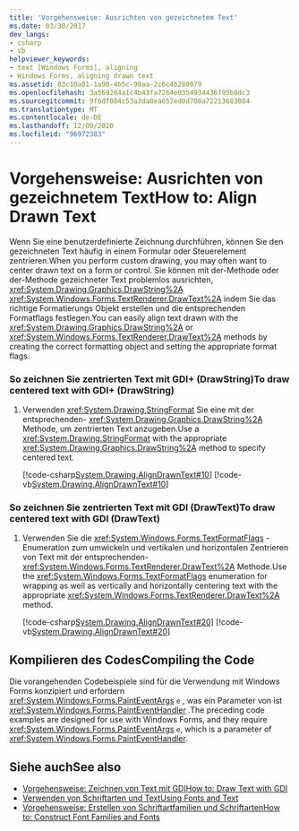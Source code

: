 ```yaml
---
title: 'Vorgehensweise: Ausrichten von gezeichnetem Text'
ms.date: 03/30/2017
dev_langs:
- csharp
- vb
helpviewer_keywords:
- text [Windows Forms], aligning
- Windows Forms, aligning drawn text
ms.assetid: 83c10a81-1a90-4b5c-98aa-2c6c4b280079
ms.openlocfilehash: 3a569284a1c4b43fa7264e0354934436f95b8dc3
ms.sourcegitcommit: 9f6df084c53a3da0ea657ed0d708a72213683084
ms.translationtype: MT
ms.contentlocale: de-DE
ms.lasthandoff: 12/09/2020
ms.locfileid: "96972383"
---
```

# <a name="how-to-align-drawn-text"></a><span data-ttu-id="bed08-102">Vorgehensweise: Ausrichten von gezeichnetem Text</span><span class="sxs-lookup"><span data-stu-id="bed08-102">How to: Align Drawn Text</span></span>
<span data-ttu-id="bed08-103">Wenn Sie eine benutzerdefinierte Zeichnung durchführen, können Sie den gezeichneten Text häufig in einem Formular oder Steuerelement zentrieren.</span><span class="sxs-lookup"><span data-stu-id="bed08-103">When you perform custom drawing, you may often want to center drawn text on a form or control.</span></span> <span data-ttu-id="bed08-104">Sie können mit der-Methode oder der-Methode gezeichneter Text problemlos ausrichten, <xref:System.Drawing.Graphics.DrawString%2A> <xref:System.Windows.Forms.TextRenderer.DrawText%2A> indem Sie das richtige Formatierungs Objekt erstellen und die entsprechenden Formatflags festlegen.</span><span class="sxs-lookup"><span data-stu-id="bed08-104">You can easily align text drawn with the <xref:System.Drawing.Graphics.DrawString%2A> or <xref:System.Windows.Forms.TextRenderer.DrawText%2A> methods by creating the correct formatting object and setting the appropriate format flags.</span></span>  
  
### <a name="to-draw-centered-text-with-gdi-drawstring"></a><span data-ttu-id="bed08-105">So zeichnen Sie zentrierten Text mit GDI+ (DrawString)</span><span class="sxs-lookup"><span data-stu-id="bed08-105">To draw centered text with GDI+ (DrawString)</span></span>  
  
1. <span data-ttu-id="bed08-106">Verwenden <xref:System.Drawing.StringFormat> Sie eine mit der entsprechenden- <xref:System.Drawing.Graphics.DrawString%2A> Methode, um zentrierten Text anzugeben.</span><span class="sxs-lookup"><span data-stu-id="bed08-106">Use a <xref:System.Drawing.StringFormat> with the appropriate <xref:System.Drawing.Graphics.DrawString%2A> method to specify centered text.</span></span>  
  
     [!code-csharp[System.Drawing.AlignDrawnText#10](~/samples/snippets/csharp/VS_Snippets_Winforms/System.Drawing.AlignDrawnText/CS/Form1.cs#10)]
     [!code-vb[System.Drawing.AlignDrawnText#10](~/samples/snippets/visualbasic/VS_Snippets_Winforms/System.Drawing.AlignDrawnText/VB/Form1.vb#10)]  
  
### <a name="to-draw-centered-text-with-gdi-drawtext"></a><span data-ttu-id="bed08-107">So zeichnen Sie zentrierten Text mit GDI (DrawText)</span><span class="sxs-lookup"><span data-stu-id="bed08-107">To draw centered text with GDI (DrawText)</span></span>  
  
1. <span data-ttu-id="bed08-108">Verwenden Sie die <xref:System.Windows.Forms.TextFormatFlags> -Enumeration zum umwickeln und vertikalen und horizontalen Zentrieren von Text mit der entsprechenden- <xref:System.Windows.Forms.TextRenderer.DrawText%2A> Methode.</span><span class="sxs-lookup"><span data-stu-id="bed08-108">Use the <xref:System.Windows.Forms.TextFormatFlags> enumeration for wrapping as well as vertically and horizontally centering text with the appropriate <xref:System.Windows.Forms.TextRenderer.DrawText%2A> method.</span></span>  
  
     [!code-csharp[System.Drawing.AlignDrawnText#20](~/samples/snippets/csharp/VS_Snippets_Winforms/System.Drawing.AlignDrawnText/CS/Form1.cs#20)]
     [!code-vb[System.Drawing.AlignDrawnText#20](~/samples/snippets/visualbasic/VS_Snippets_Winforms/System.Drawing.AlignDrawnText/VB/Form1.vb#20)]  
  
## <a name="compiling-the-code"></a><span data-ttu-id="bed08-109">Kompilieren des Codes</span><span class="sxs-lookup"><span data-stu-id="bed08-109">Compiling the Code</span></span>  
 <span data-ttu-id="bed08-110">Die vorangehenden Codebeispiele sind für die Verwendung mit Windows Forms konzipiert und erfordern <xref:System.Windows.Forms.PaintEventArgs> `e` , was ein Parameter von ist <xref:System.Windows.Forms.PaintEventHandler> .</span><span class="sxs-lookup"><span data-stu-id="bed08-110">The preceding code examples are designed for use with Windows Forms, and they require <xref:System.Windows.Forms.PaintEventArgs> `e`, which is a parameter of <xref:System.Windows.Forms.PaintEventHandler>.</span></span>  
  
## <a name="see-also"></a><span data-ttu-id="bed08-111">Siehe auch</span><span class="sxs-lookup"><span data-stu-id="bed08-111">See also</span></span>

- [<span data-ttu-id="bed08-112">Vorgehensweise: Zeichnen von Text mit GDI</span><span class="sxs-lookup"><span data-stu-id="bed08-112">How to: Draw Text with GDI</span></span>](how-to-draw-text-with-gdi.md)
- [<span data-ttu-id="bed08-113">Verwenden von Schriftarten und Text</span><span class="sxs-lookup"><span data-stu-id="bed08-113">Using Fonts and Text</span></span>](using-fonts-and-text.md)
- [<span data-ttu-id="bed08-114">Vorgehensweise: Erstellen von Schriftartfamilien und Schriftarten</span><span class="sxs-lookup"><span data-stu-id="bed08-114">How to: Construct Font Families and Fonts</span></span>](how-to-construct-font-families-and-fonts.md)
